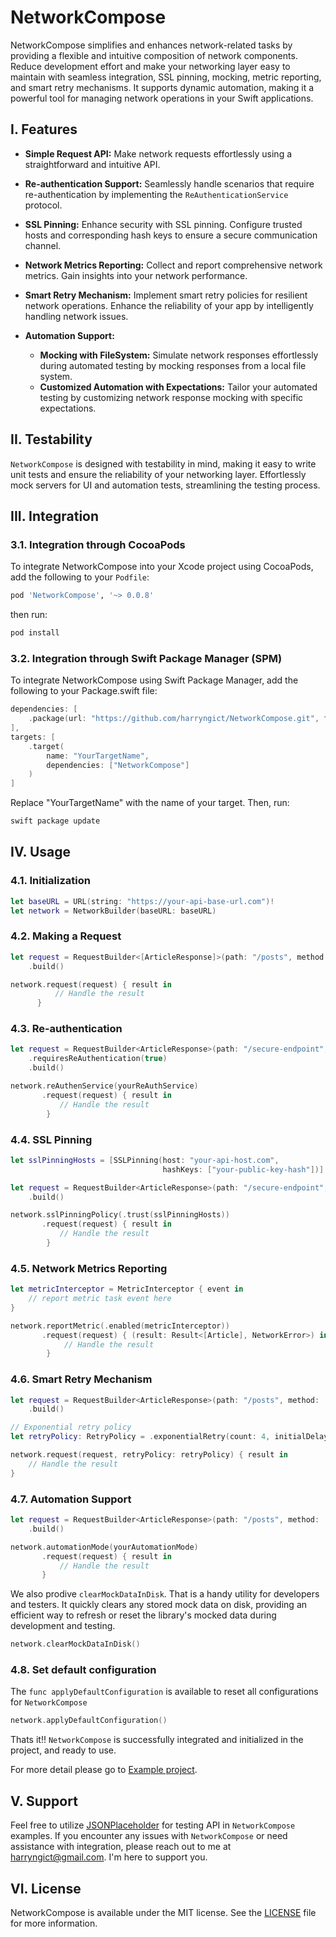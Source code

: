 # NetworkCompose

NetworkCompose simplifies and enhances network-related tasks by providing a flexible and intuitive composition of network components. Reduce development effort and make your networking layer easy to maintain with seamless integration, SSL pinning, mocking, metric reporting, and smart retry mechanisms. It supports dynamic automation, making it a powerful tool for managing network operations in your Swift applications.
 
## I. Features

- **Simple Request API:** Make network requests effortlessly using a straightforward and intuitive API.

- **Re-authentication Support:** Seamlessly handle scenarios that require re-authentication by implementing the `ReAuthenticationService` protocol.

- **SSL Pinning:** Enhance security with SSL pinning. Configure trusted hosts and corresponding hash keys to ensure a secure communication channel.

- **Network Metrics Reporting:** Collect and report comprehensive network metrics. Gain insights into your network performance.

- **Smart Retry Mechanism:** Implement smart retry policies for resilient network operations. Enhance the reliability of your app by intelligently handling network issues.

- **Automation Support:**
  - **Mocking with FileSystem:** Simulate network responses effortlessly during automated testing by mocking responses from a local file system.
  - **Customized Automation with Expectations:** Tailor your automated testing by customizing network response mocking with specific expectations.

## II. Testability

`NetworkCompose` is designed with testability in mind, making it easy to write unit tests and ensure the reliability of your networking layer. Effortlessly mock servers for UI and automation tests, streamlining the testing process.

## III. Integration

### 3.1. Integration through CocoaPods

To integrate NetworkCompose into your Xcode project using CocoaPods, add the following to your `Podfile`:

```ruby
pod 'NetworkCompose', '~> 0.0.8'
```

then run:
```bash
pod install
```
### 3.2. Integration through Swift Package Manager (SPM)
To integrate NetworkCompose using Swift Package Manager, add the following to your Package.swift file:
```swift
dependencies: [
    .package(url: "https://github.com/harryngict/NetworkCompose.git", from: "0.0.8")
],
targets: [
    .target(
        name: "YourTargetName",
        dependencies: ["NetworkCompose"]
    )
]
```
Replace "YourTargetName" with the name of your target. Then, run:
```bash
swift package update
```

## IV. Usage
### 4.1. Initialization
```swift
let baseURL = URL(string: "https://your-api-base-url.com")!
let network = NetworkBuilder(baseURL: baseURL)
```
### 4.2. Making a Request
```swift
let request = RequestBuilder<[ArticleResponse]>(path: "/posts", method: .GET)
    .build()

network.request(request) { result in
          // Handle the result
      }
```
### 4.3. Re-authentication
```swift
let request = RequestBuilder<ArticleResponse>(path: "/secure-endpoint", method: .GET)
    .requiresReAuthentication(true)
    .build()

network.reAuthenService(yourReAuthService)
       .request(request) { result in
           // Handle the result
        }
```
### 4.4. SSL Pinning
```swift
let sslPinningHosts = [SSLPinning(host: "your-api-host.com",
                                  hashKeys: ["your-public-key-hash"])]

let request = RequestBuilder<ArticleResponse>(path: "/secure-endpoint", method: .GET)
    .build()

network.sslPinningPolicy(.trust(sslPinningHosts))
       .request(request) { result in
           // Handle the result
        }
```

### 4.5. Network Metrics Reporting
```swift
let metricInterceptor = MetricInterceptor { event in
    // report metric task event here
}

network.reportMetric(.enabled(metricInterceptor))
       .request(request) { (result: Result<[Article], NetworkError>) in
            // Handle the result
        }

```
### 4.6. Smart Retry Mechanism
```swift
let request = RequestBuilder<ArticleResponse>(path: "/posts", method: .GET)
    .build()

// Exponential retry policy
let retryPolicy: RetryPolicy = .exponentialRetry(count: 4, initialDelay: 1, multiplier: 3.0, maxDelay: 30.0)

network.request(request, retryPolicy: retryPolicy) { result in
    // Handle the result
}
```

### 4.7. Automation Support
```swift
let request = RequestBuilder<ArticleResponse>(path: "/posts", method: .GET)
    .build()

network.automationMode(yourAutomationMode)
       .request(request) { result in
           // Handle the result
       }
```
We also prodive `clearMockDataInDisk`. That is a handy utility for developers and testers. It quickly clears any stored mock data on disk, providing an efficient way to refresh or reset the library's mocked data during development and testing.

```swift
network.clearMockDataInDisk()
```

### 4.8. Set default configuration
The `func applyDefaultConfiguration` is available to reset all configurations for `NetworkCompose`

```swift
network.applyDefaultConfiguration()
```
Thats it!! `NetworkCompose` is successfully integrated and initialized in the project, and ready to use. 

For more detail please go to [Example project](https://github.com/harryngict/NetworkCompose/blob/develop/Example/Example/NetworkComposeDemo.swift).

## V. Support
Feel free to utilize [JSONPlaceholder](https://jsonplaceholder.typicode.com/guide/) for testing API in `NetworkCompose` examples. If you encounter any issues with `NetworkCompose` or need assistance with
integration, please reach out to me at harryngict@gmail.com. I'm here to support you.

## VI. License
NetworkCompose is available under the MIT license. See the [LICENSE](https://github.com/harryngict/NetworkCompose/blob/master/LICENSE) file for more information.
